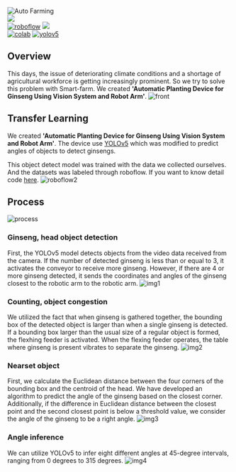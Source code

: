 ![Auto Farming](https://github.com/choiyun9yu/pr.Auto-Farming/blob/main/Document/project.png)  
<a href="https://app.roboflow.com/yungyu-choi-urac0"><img src="https://img.shields.io/badge/Roboflow-#A901DB?style=plastic"/></a>  
[![roboflow](https://github.com/choiyun9yu/pr.Auto-Farming/blob/main/Document/roboflow.svg)](https://app.roboflow.com/yungyu-choi-urac0)
<a href="https://colab.research.google.com/drive/1oOt1ESaCDMBZyef1I7tjePFKp-Rl15sv"><img src="https://img.shields.io/badge/Colab-#A901DB?style=plastic&logo=logo=#F9AB00&logoColor=#F9AB00"/></a>  
[![colab](https://github.com/choiyun9yu/pr.Auto-Farming/blob/main/Document/colab.svg)](https://colab.research.google.com/drive/1oOt1ESaCDMBZyef1I7tjePFKp-Rl15sv)
[![yolov5](https://github.com/choiyun9yu/pr.Auto-Farming/blob/main/Document/yolo.svg)](https://github.com/choiyun9yu/yolov5)



## Overview
This days, the issue of deteriorating climate conditions and a shortage of agricultural workforce is getting increasingly prominent.
So we try to solve this problem with Smart-farm.
We created **'Automatic Planting Device for Ginseng Using Vision System and Robot Arm'**.
![front](https://github.com/choiyun9yu/pr.Auto-Farming/blob/main/Document/front%20view.png)

## Transfer Learning
We created **'Automatic Planting Device for Ginseng Using Vision System and Robot Arm'**.
The device use [YOLOv5](https://github.com/choiyun9yu/yolov5) which was modified to predict angles of objects to detect ginsengs.

This object detect model was trained with the data we collected ourselves. And the datasets was labeled through roboflow.
If you want to know detail code [here](https://colab.research.google.com/drive/1oOt1ESaCDMBZyef1I7tjePFKp-Rl15sv).
![roboflow2](https://github.com/choiyun9yu/pr.Auto-Farming/blob/main/Document/roboflow2.png)

## Process
![process](https://github.com/choiyun9yu/pr.Auto-Farming/blob/main/Document/process.png)
### Ginseng, head object detection
First, the YOLOv5 model detects objects from the video data received from the camera. If the number of detected ginseng is less than or equal to 3, it activates the conveyor to receive more ginseng. However, if there are 4 or more ginseng detected, it sends the coordinates and angles of the ginseng closest to the robotic arm to the robotic arm.
![img1](https://github.com/choiyun9yu/pr.Auto-Farming/blob/main/Document/img1.png)

### Counting, object congestion
We utilized the fact that when ginseng is gathered together, the bounding box of the detected object is larger than when a single ginseng is detected. If a bounding box larger than the usual size of a regular object is formed, the flexhing feeder is activated. When the flexing feeder operates, the table where ginseng is present vibrates to separate the ginseng.
![img2](https://github.com/choiyun9yu/pr.Auto-Farming/blob/main/Document/img2.png)

### Nearset object
First, we calculate the Euclidean distance between the four corners of the bounding box and the centroid of the head.
We have developed an algorithm to predict the angle of the ginseng based on the closest corner.
Additionally, if the difference in Euclidean distance between the closest point and the second closest point is below a threshold value, we consider the angle of the ginseng to be a right angle.
![img3](https://github.com/choiyun9yu/pr.Auto-Farming/blob/main/Document/img3.png)

### Angle inference
We can utilize YOLOv5 to infer eight different angles at 45-degree intervals, ranging from 0 degrees to 315 degrees.
![img4](https://github.com/choiyun9yu/pr.Auto-Farming/blob/main/Document/img4.png)
